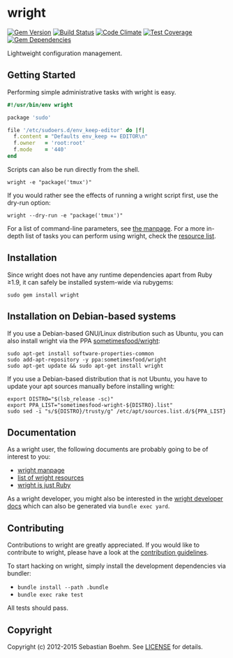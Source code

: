 wright
======

[![Gem Version](https://img.shields.io/gem/v/wright.svg?style=flat-square)][gem]
[![Build Status](https://img.shields.io/travis/sometimesfood/wright.svg?style=flat-square)][travis]
[![Code Climate](https://img.shields.io/codeclimate/github/sometimesfood/wright.svg?style=flat-square)][codeclimate]
[![Test Coverage](https://img.shields.io/codeclimate/coverage/github/sometimesfood/wright.svg?style=flat-square)][codeclimate]
[![Gem Dependencies](https://img.shields.io/gemnasium/sometimesfood/wright.svg?style=flat-square)][gemnasium]

[gem]: https://rubygems.org/gems/wright
[travis]: https://travis-ci.org/sometimesfood/wright
[codeclimate]: https://codeclimate.com/github/sometimesfood/wright
[gemnasium]: https://gemnasium.com/sometimesfood/wright

Lightweight configuration management.

Getting Started
---------------

Performing simple administrative tasks with wright is easy.

```ruby
#!/usr/bin/env wright

package 'sudo'

file '/etc/sudoers.d/env_keep-editor' do |f|
  f.content = "Defaults env_keep += EDITOR\n"
  f.owner   = 'root:root'
  f.mode    = '440'
end
```

Scripts can also be run directly from the shell.

    wright -e "package('tmux')"

If you would rather see the effects of running a wright script first,
use the dry-run option:

    wright --dry-run -e "package('tmux')"

For a list of command-line parameters, see
[the manpage](man/wright.1.txt). For a more in-depth list of tasks you
can perform using wright, check the
[resource list](doc/resources.txt).

Installation
------------

Since wright does not have any runtime dependencies apart from Ruby
≥1.9, it can safely be installed system-wide via rubygems:

    sudo gem install wright

Installation on Debian-based systems
------------------------------------

If you use a Debian-based GNU/Linux distribution such as Ubuntu, you
can also install wright via the PPA [sometimesfood/wright][ppa]:

    sudo apt-get install software-properties-common
    sudo add-apt-repository -y ppa:sometimesfood/wright
    sudo apt-get update && sudo apt-get install wright

If you use a Debian-based distribution that is not Ubuntu, you have to
update your apt sources manually before installing wright:

    export DISTRO="$(lsb_release -sc)"
    export PPA_LIST="sometimesfood-wright-${DISTRO}.list"
    sudo sed -i "s/${DISTRO}/trusty/g" /etc/apt/sources.list.d/${PPA_LIST}

[ppa]: http://launchpad.net/~sometimesfood/+archive/ubuntu/wright

Documentation
-------------

As a wright user, the following documents are probably going to be of
interest to you:

- [wright manpage](man/wright.1.txt)
- [list of wright resources](doc/resources.txt)
- [wright is just Ruby](doc/wright-is-ruby.txt)

As a wright developer, you might also be interested in the
[wright developer docs](http://www.rubydoc.info/gems/wright/) which
can also be generated via `bundle exec yard`.

Contributing
------------

Contributions to wright are greatly appreciated. If you would like to
contribute to wright, please have a look at the
[contribution guidelines](CONTRIBUTING.md).

To start hacking on wright, simply install the development
dependencies via bundler:

 - `bundle install --path .bundle`
 - `bundle exec rake test`

All tests should pass.

Copyright
---------

Copyright (c) 2012-2015 Sebastian Boehm. See [LICENSE](LICENSE) for
details.

